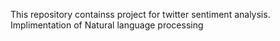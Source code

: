 This repository containss project for twitter sentiment analysis.
Implimentation of Natural language processing
